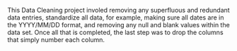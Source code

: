 This Data Cleaning project involed removing any superfluous and redundant data entries, standardize all data, for example, making sure all dates are in the YYYY/MM/DD format, and removing any null and blank values within the data set. Once all that is completed, the last step was to drop the columns that simply number each column.
